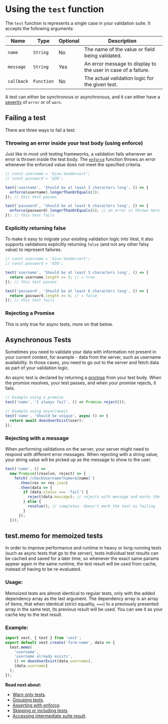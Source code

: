 # Using the `test` function

The `test` function is represents a single case in your validation suite. It accepts the following arguments:

| Name       | Type       | Optional | Description                                                   |
| ---------- | ---------- | -------- | ------------------------------------------------------------- |
| `name`     | `String`   | No       | The name of the value or field being validated.               |
| `message`  | `String`   | Yes      | An error message to display to the user in case of a failure. |
| `callback` | `Function` | No       | The actual validation logic for the given test.               |

A test can either be synchronous or asynchronous, and it can either have a [severity](./warn) of `error` or of `warn`.

## Failing a test

There are three ways to fail a test:

### Throwing an error inside your test body (using enforce)

Just like in most unit testing frameworks, a validation fails whenever an error is thrown inside the test body. The [`enforce`](./enforce) function throws an error whenever the enforced value does not meet the specified criteria.

```js
// const username = 'Gina.Vandervort';
// const password = 'Q3O';

test('username', 'Should be at least 3 characters long', () => {
  enforce(username).longerThanOrEquals(3);
}); // this test passes

test('password', 'Should be at least 6 characters long', () => {
  enforce(password).longerThanOrEquals(6); // an error is thrown here
}); // this test fails
```

### Explicitly returning false

To make it easy to migrate your existing validation logic into Vest, it also supports validations explicitly returning `false` (and not any other falsy value) to represent failures.

```js
// const username = 'Gina.Vandervort';
// const password = 'Q3O';

test('username', 'Should be at least 3 characters long', () => {
  return username.length >= 3; // = true
}); // this test passes

test('password', 'Should be at least 6 characters long', () => {
  return password.length >= 6; // = false
}); // this test fails
```

### Rejecting a Promise

This is only true for async tests, more on that below.

## Asynchronous Tests

Sometimes you need to validate your data with information not present in your current context, for example - data from the server, such as username availability. In those cases, you need to go out to the server and fetch data as part of your validation logic.

An async test is declared by returning a [promise](https://developer.mozilla.org/en-US/docs/Web/JavaScript/Reference/Global_Objects/Promise) from your test body. When the promise resolves, your test passes, and when your promise rejects, it fails.

```js
// Example using a promise
test('name', 'I always fail', () => Promise.reject());

// Example using async/await
test('name', 'Should be unique', async () => {
  return await doesUserExist(user);
});
```

### Rejecting with a message

When performing validations on the server, your server might need to respond with different error messages. When rejecting with a string value, your string value will be picked up as the message to show to the user.

```js
test('name', () =>
  new Promise((resolve, reject) => {
    fetch(`/checkUsername?name=${name}`)
      .then(res => res.json)
      .then(data => {
        if (data.status === 'fail') {
          reject(data.message); // rejects with message and marks the test as failing
        } else {
          resolve(); // completes. doesn't mark the test as failing
        }
      });
  }));
```

## test.memo for memoized tests

In order to improve performance and runtime in heavy or long-running tests (such as async tests that go to the server), tests individual test results can be cached and saved for a later time, so whenever the exact same params appear again in the same runtime, the test result will be used from cache, instead of having to be re-evaluated.

### Usage:

Memoized tests are almost identical to regular tests, only with the added dependency array as the last argument. The dependency array is an array of items, that when identical (strict equality, `===`) to a previously presented array in the same test, its previous result will be used. You can see it as your cache key to the test result.

### Example:

```js
import vest, { test } from 'vest';
export default vest.create('form-name', data => {
  test.memo(
    'username',
    'username already exists',
    () => doesUserExist(data.username),
    [data.username]
  );
});
```

**Read next about:**

- [Warn only tests](./warn).
- [Grouping tests](./group).
- [Asserting with enforce](./enforce).
- [Skipping or including tests](./exclusion).
- [Accessing intermediate suite result](./draft).
